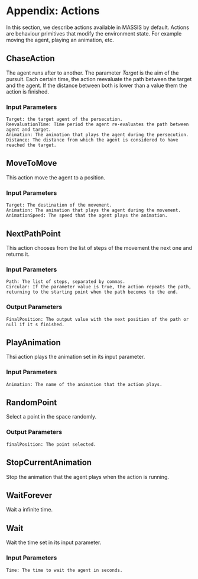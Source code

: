 # Appendix: Actions

In this section, we describe actions available in MASSIS by default. Actions are behaviour primitives that modify the environment state. For example moving the agent, playing an animation, etc.


## ChaseAction

The agent runs after to another. The parameter *Target* is the aim of the pursuit. Each certain time, the action reevaluate the path between the target and the agent. If the distance between both is lower than a value them the action is finished. 

### Input Parameters

```
Target: the target agent of the persecution.
ReevaluationTime: Time period the agent re-evaluates the path between agent and target.
Animation: The animation that plays the agent during the persecution.
Distance: The distance from which the agent is considered to have reached the target.

```

## MoveToMove


This action move the agent to a position.


### Input Parameters

```
Target: The destination of the movement.
Animation: The animation that plays the agent during the movement.
AnimationSpeed: The speed that the agent plays the animation.

```

## NextPathPoint

This action chooses from the list of steps of the movement the next one and returns it.

### Input Parameters

```
Path: The list of steps, separated by commas.
Circular: If the parameter value is true, the action repeats the path, returning to the starting point when the path becomes to the end.

```


### Output Parameters
```
FinalPosition: The output value with the next position of the path or null if it s finished.
```


## PlayAnimation


Thsi action plays the animation set in its input parameter.


### Input Parameters

```
Animation: The name of the animation that the action plays.

```


## RandomPoint

Select a point in the space randomly.


### Output Parameters

```
finalPosition: The point selected.
```



## StopCurrentAnimation

Stop the animation that the agent plays when the action is running.

## WaitForever


Wait a infinite time.

## Wait

Wait the time set in its input parameter.

### Input Parameters

```
Time: The time to wait the agent in seconds.

```

